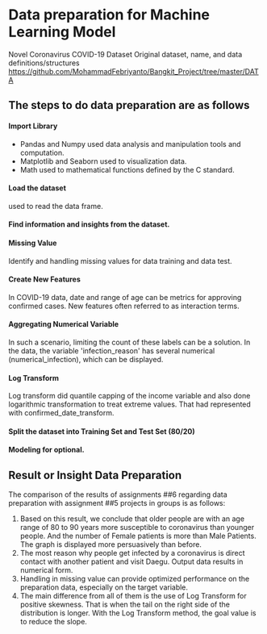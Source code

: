 # Data preparation for Machine Learning Model

  Novel Coronavirus COVID-19 Dataset
  Original dataset, name, and data definitions/structures
  https://github.com/MohammadFebriyanto/Bangkit_Project/tree/master/DATA

## The steps to do data preparation are as follows

#### Import Library
- Pandas and Numpy used data analysis and manipulation tools and computation.
- Matplotlib and Seaborn used to visualization data.
- Math used to mathematical functions defined by the C standard.

#### Load the dataset
used to read the data frame.

#### Find information and insights from the dataset.

#### Missing Value
Identify and handling missing values for data training and data test.

#### Create New Features
In COVID-19 data, date and range of age can be metrics for approving confirmed cases. New features often referred to as interaction terms.

#### Aggregating Numerical Variable
In such a scenario, limiting the count of these labels can be a solution. In the data, the variable 'infection_reason' has several numerical (numerical_infection), which can be displayed.

#### Log Transform
Log transform did quantile capping of the income variable and also done logarithmic transformation to treat extreme values. That had represented with confirmed_date_transform.

#### Split the dataset into Training Set and Test Set (80/20) 

#### Modeling for optional.

## Result or Insight Data Preparation

The comparison of the results of assignments ##6 regarding data preparation with assignment ##5 projects in groups is as follows:

1. Based on this result, we conclude that older people are with an age range of 80 to 90 years more susceptible to coronavirus than younger people. And the number of Female patients is more than Male Patients. The graph is displayed more persuasively than before.
2. The most reason why people get infected by a coronavirus is direct contact with another patient and visit Daegu. Output data results in numerical form.
3. Handling in missing value can provide optimized performance on the preparation data, especially on the target variable.
4. The main difference from all of them is the use of Log Transform for positive skewness. That is when the tail on the right side of the distribution is longer. With the Log Transform method, the goal value is to reduce the slope.
